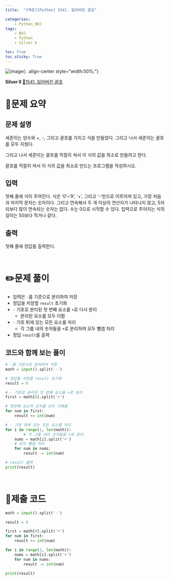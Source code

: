 ```yaml
---
title:  "[백준][Python] 1541. 잃어버린 괄호" 

categories: 
    - Python_BOJ
tags: 
    - BOJ
    - Python
    - Silver Ⅱ

toc: True
toc_sticky: True
---
```

![image](https://github.com/user-attachments/assets/32319fe8-99e9-4031-b5d1-9f1909b510dc){: .align-center style="width:50%;"}

**Silver Ⅱ** 
[🔗1541. 잃어버린 괄호](https://www.acmicpc.net/problem/1541)

# 📝문제 요약

## 문제 설명
세준이는 양수와 +, -, 그리고 괄호를 가지고 식을 만들었다. 그리고 나서 세준이는 괄호를 모두 지웠다.

그리고 나서 세준이는 괄호를 적절히 쳐서 이 식의 값을 최소로 만들려고 한다.

괄호를 적절히 쳐서 이 식의 값을 최소로 만드는 프로그램을 작성하시오.


## 입력
첫째 줄에 식이 주어진다. 식은 ‘0’~‘9’, ‘+’, 그리고 ‘-’만으로 이루어져 있고, 가장 처음과 마지막 문자는 숫자이다. 그리고 연속해서 두 개 이상의 연산자가 나타나지 않고, 5자리보다 많이 연속되는 숫자는 없다. 수는 0으로 시작할 수 있다. 입력으로 주어지는 식의 길이는 50보다 작거나 같다.

## 출력

첫째 줄에 정답을 출력한다.

<br>

# ✏️문제 풀이

- 입력은 `-`를 기준으로 분리하여 저장
- 정답을 저장할 `result` 초기화
- `-` 기호로 분리된 첫 번째 요소를 `+`로 다시 분리
    - 분리된 요소를 모두 더함
- `-` 기호 뒤에 있는 모든 요소를 처리
    - 각 그룹 내의 숫자들을 `+`로 분리하여 모두 뺄셈 처리
- 정답 `result`를 출력

## 코드와 함께 보는 풀이
    
```python
# -를 기준으로 분리하여 저장
math = input().split('-')

# 정답을 저장할 result 초기화
result = 0

# - 기호로 분리된 첫 번째 요소를 +로 분리
first = math[0].split('+')

# 첫번째 요소의 숫자를 모두 더해줌
for num in first:
    result += int(num)

# - 기호 뒤에 있는 모든 요소를 처리
for i in range(1, len(math)):
        # 각 그룹 내의 숫자들을 +로 분리
    nums = math[i].split('+')
    # 모두 뺄셈 처리
    for num in nums:
        result -= int(num)

# result 출력
print(result)
```


<br>

# 💯제출 코드

```python
math = input().split('-')

result = 0

first = math[0].split('+')
for num in first:
    result += int(num)

for i in range(1, len(math)):
    nums = math[i].split('+')
    for num in nums:
        result -= int(num)

print(result)
```